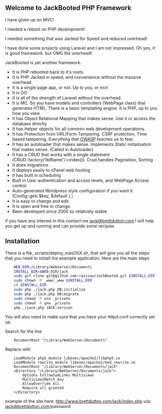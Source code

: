 ## Welcome to JackBooted PHP Framework

I have given up on MVC!

I needed a reboot on PHP development!

I needed something that was Jacked for Speed and reduced overhead!

I have done some projects using Laravel and I am not impressed. Oh yes, it is good framework. but OMG the overhead!

JackBooted is yet another framework.

* It is PHP rebooted back to it's roots.
* It is PHP Jacked in speed, and convenience without the massive overhead.
* It is a single page app, or not. Up to you, or mix!
* It is OO
* It is all of the strength of Laravel without the overhead.
* It is MC. So you have models and controllers (WebPage class) that generates HTML. There is a basic templating engine. It is PHP, up to you how you view
* It has Object Relational Mapping that makes sense. Use it or access the database directly
* It has Helper objects for all common web development operations.
* It has Protection from URL/Form Tampering. CSRF protection, Time based tampering. Everything that [OWASP](https://www.owasp.org/index.php/Main_Page) teaches us to fear.
* It has an autoloader that makes sense. Implements Static initialisation that makes sense. (Called in Autoloader)
* It has a CRUD that works with a single statement (CRUD::factory('tblName')->index()). Crud handles Pagination, Sorting
* It does migrations.
* It deploys easily to cPanel web hosting
* It has built in scheduling
* Built in User authentication and access levels, and WebPage Access control
* Auto-generated Wordpress style configuration if you want it. (Config::get( $key, $default ) )
* It is easy to change and edit.
* It is open and free to change.
* Been developed since 2000 so relatively stable

if you have any interest in this contact me jack@brettdutton.com I will help you get up and running and can provide some recipies

## Installation
There is a file, scripts/deploy_maxOSX.sh, that will give you all the steps that you need to install the example application. Here are the main steps

```bash
    WEB_DIR=/Library/WebServer/Documents
    INSTALL_DIR=$WEB_DIR/jack
    sudo git clone git@github.com:raxisau/JackBooted.git $INSTALL_DIR
    sudo chown -R _www:_www $INSTALL_DIR
    cd $INSTALL_DIR
    sudo php ./jack.php DB:initialize
    sudo php ./jack.php DB:migrate
    sudo chmod -R a+w _private
    sudo chmod -R g+w _private
    php ./jack.php JACK:version
```

You will also need to make sure that you have your httpd.conf correctly set up.

Search for the line

```text
    DocumentRoot "/Library/WebServer/Documents"
```

Replace with

```text
    LoadModule php5_module libexec/apache2/libphp5.so
    LoadModule rewrite_module libexec/apache2/mod_rewrite.so
    DocumentRoot "/Library/WebServer/Documents/jack"
    <Directory "/Library/WebServer/Documents/jack">
        Options FollowSymLinks Multiviews
        MultiviewsMatch Any
        AllowOverride All
        Require all granted
    </Directory>
```

example of the site here: http://www.brettdutton.com/jack/index.php u/p: jack@brettdutton.com/password
